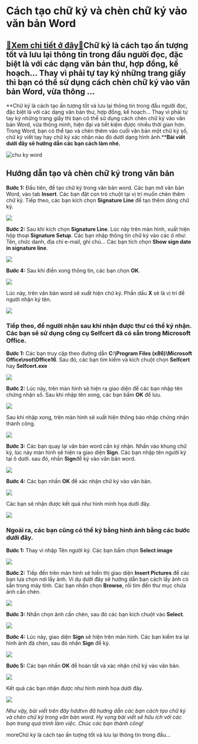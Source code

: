 Cách tạo chữ ký và chèn chữ ký vào văn bản Word
===============================================

[:gift:Xem chi tiết ở đây:gift:](https://hddtvn.com/cach-tao-chu-ky-va-chen-chu-ky-vao-van-ban-word-2/)Chữ ký là cách tạo ấn tượng tốt và lưu lại thông tin trong đầu người đọc, đặc biệt là với các dạng văn bản thư, hợp đồng, kế hoạch… Thay vì phải tự tay ký những trang giấy thì bạn có thể sử dụng cách chèn chữ ký vào văn bản Word, vừa thông …
-------------------------------------------------------------------------------------------------------------------------------------------------------------------------------------------------------------------------------------------------

**Chữ ký là cách tạo ấn tượng tốt và lưu lại thông tin trong đầu người đọc, đặc biệt là với các dạng văn bản thư, hợp đồng, kế hoạch… Thay vì phải tự tay ký những trang giấy thì bạn có thể sử dụng cách chèn chữ ký vào văn bản Word, vừa thông minh, hiện đại và tiết kiệm được nhiều thời gian hơn. Trong Word, bạn có thể tạo và chèn thêm vào cuối văn bản một chữ ký số, chữ ký viết tay hay chữ ký xác nhận nào đó dưới dạng hình ảnh.****Bài viết dưới đây sẽ hướng dẫn các bạn cách làm nhé.**


![chu ky word](https://hddtvn.com/wp-content/uploads/2021/01/chu-ky.png)


Hướng dẫn tạo và chèn chữ ký trong văn bản
------------------------------------------


**Bước 1:** Đầu tiên, để tạo chữ ký trong văn bản word. Các bạn mở văn bản Word, vào tab **Insert**. Các bạn đặt con trỏ chuột tại vị trí muốn chèn thêm chữ ký. Tiếp theo, các bạn kích chọn **Signature Line** để tạo thêm dòng chữ ký.


![](https://hddtvn.com/wp-content/uploads/2021/01/49.png)


**Bước 2:** Sau khí kích chọn **Signature Line**. Lúc này trên màn hình, xuất hiện hộp thoại **Signature Setup**. Các bạn nhập thông tin chữ ký vào các ô như: Tên, chức danh, địa chỉ e-mail, ghi chú… Các bạn tích chọn **Show sign date in signature line**.


![](https://hddtvn.com/wp-content/uploads/2021/01/50.png)


**Bước 4:** Sau khi điền xong thông tin, các bạn chọn **OK**.


![](https://hddtvn.com/wp-content/uploads/2021/01/51-1.png)


Lúc này, trên văn bản word sẽ xuất hiện chữ ký. Phần dấu **X** sẽ là vị trí để người nhận ký tên.


![](https://hddtvn.com/wp-content/uploads/2021/01/52.png)


### **Tiếp theo, để người nhận sau khi nhận được thư có thể ký nhận. Các bạn sẽ sử dụng công cụ Selfcert đã có sẵn trong Microsoft Office.**


**Bước 1:** Các bạn truy cập theo đường dẫn **C:\Program Files (x86)\Microsoft Office\root\Office16**. Sau đó, các bạn tìm kiếm và kích chuột chọn **Selfcert** hay **Selfcert.exe**


![](https://hddtvn.com/wp-content/uploads/2021/01/53.png)


**Bước 2:** Lúc này, trên màn hình sẽ hiện ra giao diện để các bạn nhập tên chứng nhận số. Sau khi nhập tên xong, các bạn bấm **OK** để lưu.


![](https://hddtvn.com/wp-content/uploads/2021/01/54.png)


Sau khi nhập xong, trên màn hình sẽ xuất hiện thông báo nhập chứng nhận thành công.


![](https://hddtvn.com/wp-content/uploads/2021/01/55.png)


**Bước 3:** Các bạn quay lại văn bản word cần ký nhận. Nhấn vào khung chữ ký, lúc này màn hình sẽ hiện ra giao diện **Sign**. Các bạn nhập tên người ký tại ô dưới. sau đó, nhấn **Sign**để ký vào văn bản word.


![](https://hddtvn.com/wp-content/uploads/2021/01/56-1.png)


**Bước 4:** Các bạn nhấn **OK** để xác nhận chữ ký vào văn bản.


![](https://hddtvn.com/wp-content/uploads/2021/01/57-1.png)


Các bạn sẽ nhận được kết quả như hình minh họa dưới đây.


![](https://hddtvn.com/wp-content/uploads/2021/01/58.png)


### Ngoài ra, các bạn cũng có thể ký bằng hình ảnh bằng các bước dưới đây.


**Bước 1:** Thay vì nhập Tên người ký. Các bạn bấm chọn **Select image**


![](https://hddtvn.com/wp-content/uploads/2021/01/59.png)


**Bước 2:** Tiếp đến trên màn hình sẽ hiển thị giao diện **Insert Pictures** để các bạn lựa chọn nơi lấy ảnh. Ví dụ dưới đây sẽ hướng dẫn bạn cách lấy ảnh có sẵn trong máy tính. Các bạn nhấn chọn **Browse**, rồi tìm đến thư mục chứa ảnh cần chèn.


![](https://hddtvn.com/wp-content/uploads/2021/01/60.png)


**Bước 3:** Nhấn chọn ảnh cần chèn, sau đó các bạn kích chuột vào **Select**.


![](https://hddtvn.com/wp-content/uploads/2021/01/61.png)


**Bước 4:** Lúc này, giao diện **Sign** sẽ hiện trên màn hình. Các bạn kiểm tra lại hình ảnh đã chèn, sau đó nhấn **Sign** để ký.


![](https://hddtvn.com/wp-content/uploads/2021/01/62.png)


**Bước 5:** Các bạn nhấn **OK** để hoàn tất và xác nhận chữ ký vào văn bản.


![](https://hddtvn.com/wp-content/uploads/2021/01/57-1.png)


Kết quả các bạn nhận được như hình minh họa dưới đây.


![](https://hddtvn.com/wp-content/uploads/2021/01/64.png)


*Như vậy, bài viết trên đây hddtvn đã hướng dẫn các bạn cách tạo chữ ký và chèn chữ ký trong văn bản word. Hy vọng bài viết sẽ hữu ích với các bạn trong quá trình làm việc. Chúc các bạn thành công!*



moreChữ ký là cách tạo ấn tượng tốt và lưu lại thông tin trong đầu…

